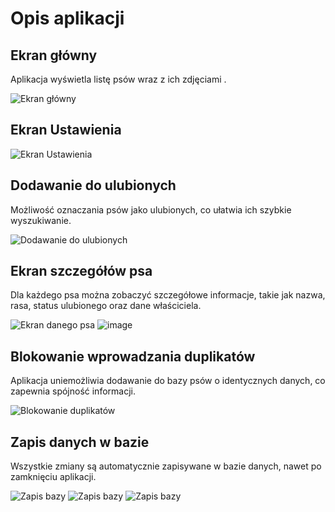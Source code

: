 # Opis aplikacji

## Ekran główny
Aplikacja wyświetla listę psów wraz z ich zdjęciami .

![Ekran główny](https://github.com/user-attachments/assets/b4ba59ac-cac2-4603-90f5-abb0c7d75a43)

## Ekran Ustawienia

![Ekran Ustawienia](https://github.com/user-attachments/assets/f7fc286b-b48c-401b-990d-2362891a4f87)

## Dodawanie do ulubionych
Możliwość oznaczania psów jako ulubionych, co ułatwia ich szybkie wyszukiwanie.

![Dodawanie do ulubionych](https://github.com/user-attachments/assets/7c1d60b8-43d1-47a9-8de1-95cc2b62375a)

## Ekran szczegółów psa
Dla każdego psa można zobaczyć szczegółowe informacje, takie jak nazwa, rasa, status ulubionego oraz dane właściciela.

![Ekran danego psa](https://github.com/user-attachments/assets/c0dc1cf3-a07c-404d-a79a-a337d72f9873)
![image](https://github.com/user-attachments/assets/30df60d6-f038-401c-8f24-61378a21e97d)

## Blokowanie wprowadzania duplikatów
Aplikacja uniemożliwia dodawanie do bazy psów o identycznych danych, co zapewnia spójność informacji.

![Blokowanie duplikatów](https://github.com/user-attachments/assets/6bcf05d4-1c60-4a97-9c68-a5b907d03af6)

## Zapis danych w bazie
Wszystkie zmiany są automatycznie zapisywane w bazie danych, nawet po zamknięciu aplikacji.

![Zapis bazy](https://github.com/user-attachments/assets/9f5ea15c-6a0a-444b-a8a0-aeec636a8db8)
![Zapis bazy](https://github.com/user-attachments/assets/f91734ea-8db7-4f22-aaed-b88390d50e28)
![Zapis bazy](https://github.com/user-attachments/assets/9095495d-247c-4f2e-a4f4-a31c71111359)
